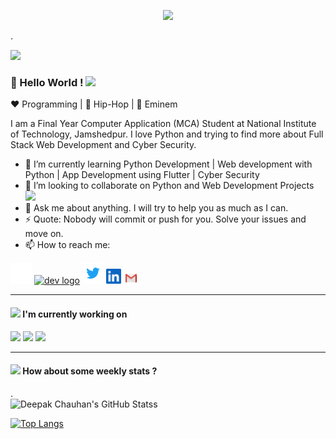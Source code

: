  <p align="center">
  <img src="https://raw.githubusercontent.com/RoyalEagle73/RoyalEagle73/master/coding-freak.gif">
</p>
  
.

  ![](https://komarev.com/ghpvc/?username=your-github-username&color=blue&style=flat-square&label=PROFILE+VIEWS)
### 👋 Hello World !  <img src="https://github.com/TheDudeThatCode/TheDudeThatCode/blob/master/Assets/Earth.gif" width="24px">
  
:heart: Programming | :black_heart: Hip-Hop | :blue_heart: Eminem
  
I am a Final Year Computer Application (MCA) Student at National Institute of Technology, Jamshedpur. I love Python and trying to find more about Full Stack Web Development and Cyber Security. 

- 🌱 I’m currently learning Python Development | Web development with Python | App Development using Flutter | Cyber Security
- 👯 I’m looking to collaborate on Python and Web Development Projects <img src="https://media.giphy.com/media/WUlplcMpOCEmTGBtBW/giphy.gif" width="30">
- 💬 Ask me about anything. I will try to help you as much as I can.
- ⚡ Quote: Nobody will commit or push for you. Solve your issues and move on.
- 📫 How to reach me:

[<img src="https://raw.githubusercontent.com/Delta456/Delta456/master/img/github.png" alt="github logo" width="34">](https://github.com/Royaleagle73)  [<img src="https://raw.githubusercontent.com/Delta456/Delta456/master/img/dev.png" alt="dev logo" width="24">](https://dev.to/Royaleagle73)  [<img src="https://raw.githubusercontent.com/Delta456/Delta456/master/img/twitter.png" alt="twitter logo" width="34">](https://twitter.com/P_K_M_K_B)  [<img src="https://github.com/Amchuz/Amchuz/blob/master/linkedin.jpeg" alt="linkedin logo" width="24">](https://www.linkedin.com/in/deepakchauhan878)  [<img src="https://github.com/Amchuz/Amchuz/blob/master/gmail.jpeg" alt="gmail logo" width="24">](2018PGCACA63@nitjsr.ac.in)

---
#### <img src="https://media.giphy.com/media/VgCDAzcKvsR6OM0uWg/giphy.gif" width="50"> I'm currently working on
[![](https://github-readme-stats.vercel.app/api/pin/?username=royaleagle73&repo=Overheat-Notifier)](https://github.com/RoyalEagle73/Overheat-Notifier)
[![](https://github-readme-stats.vercel.app/api/pin/?username=royaleagle73&repo=NIT-JSR-Result-Leecher)](https://github.com/RoyalEagle73/NIT-JSR-Result-Leecher)
[![](https://github-readme-stats.vercel.app/api/pin/?username=royaleagle73&repo=Google-Translator-Bot-Telegram)](https://github.com/RoyalEagle73/Google-Translator-Bot-Telegram)

----

#### <img src="https://media.giphy.com/media/VgCDAzcKvsR6OM0uWg/giphy.gif" width="50"> How about some weekly stats ?
  
.    
![Deepak Chauhan's GitHub Statss](https://github-readme-stats.vercel.app/api?username=royaleagle73&show_icons=true&theme=radical)
  
[![Top Langs](https://github-readme-stats.vercel.app/api/top-langs/?username=royaleagle73&show_icons=true&theme=radical)](https://github.com/royaleagle73/github-readme-stats)
